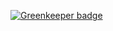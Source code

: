 

[![Greenkeeper badge](https://badges.greenkeeper.io/mikeal/github-graphql-stats.svg)](https://greenkeeper.io/)